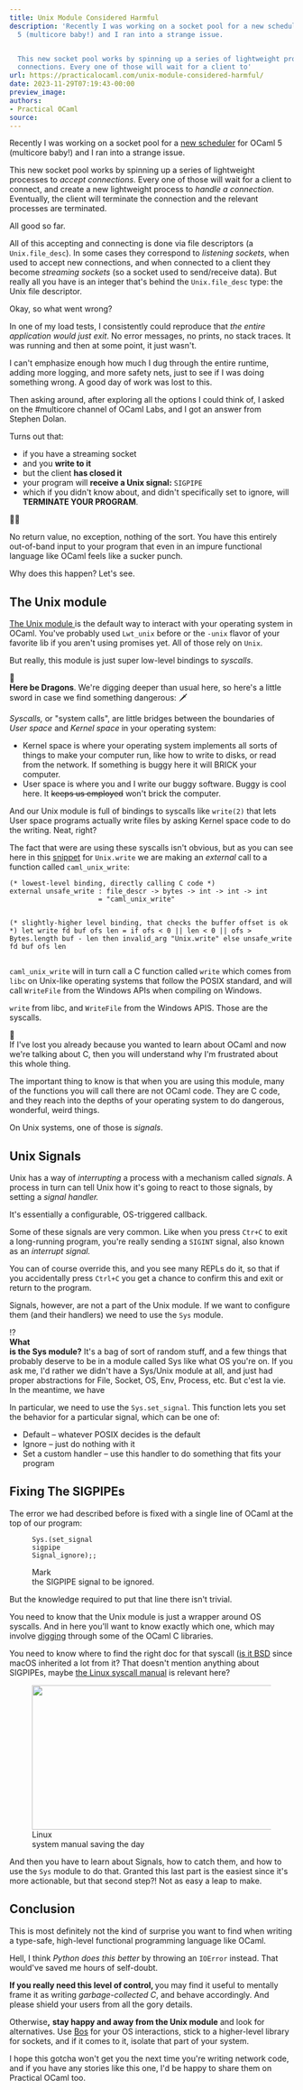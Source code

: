 ```yaml
---
title: Unix Module Considered Harmful
description: 'Recently I was working on a socket pool for a new scheduler for OCaml
  5 (multicore baby!) and I ran into a strange issue.


  This new socket pool works by spinning up a series of lightweight processes to accept
  connections. Every one of those will wait for a client to'
url: https://practicalocaml.com/unix-module-considered-harmful/
date: 2023-11-29T07:19:43-00:00
preview_image:
authors:
- Practical OCaml
source:
---
```


<p>Recently I was working on a socket pool for a <a href="https://github.com/leostera/riot?ref=practicalocaml.com">new scheduler</a> for OCaml 5 (multicore baby!) and I ran into a strange issue.</p><p>This new socket pool works by spinning up a series of lightweight processes to <em>accept connections</em>. Every one of those will wait for a client to connect, and create a new lightweight process to <em>handle a connection</em>. Eventually, the client will terminate the connection and the relevant processes are terminated.</p><p>All good so far.</p><p>All of this accepting and connecting is done via file descriptors (a <code>Unix.file_desc</code>). In some cases they correspond to <em>listening sockets</em>, when used to accept new connections, and when connected to a client they become <em>streaming sockets</em> (so a socket used to send/receive data). But really all you have is an integer that's behind the <code>Unix.file_desc</code> type: the Unix file descriptor.</p><p>Okay, so what went wrong?</p><p>In one of my load tests, I consistently could reproduce that <em>the entire application would just exit</em>. No error messages, no prints, no stack traces. It was running and then at some point, it just wasn't.</p><p>I can't emphasize enough how much I dug through the entire runtime, adding more logging, and more safety nets, just to see if I was doing something wrong. A good day of work was lost to this.</p><p>Then asking around, after exploring all the options I could think of, I asked on the #multicore channel of OCaml Labs, and I got an answer from Stephen Dolan.</p><p>Turns out that:</p><ul><li>if you have a streaming socket</li><li>and you <strong>write to it</strong></li><li>but the client <strong>has closed it</strong></li><li>your program will <strong>receive a Unix signal:</strong> <code>SIGPIPE</code> </li><li>which if you didn't know about, and didn't specifically set to ignore, will <strong>TERMINATE YOUR PROGRAM</strong>.</li></ul><p>🤦‍♂️</p><p>No return value, no exception, nothing of the sort. You have this entirely out-of-band input to your program that even in an impure functional language like OCaml feels like a sucker punch.</p><p>Why does this happen? Let's see.</p><h2>The Unix module</h2><p><a href="https://v2.ocaml.org/api/Unix.html?ref=practicalocaml.com" rel="noreferrer">The Unix module </a>is the default way to interact with your operating system in OCaml. You've probably used <code>Lwt_unix</code> before or the <code>-unix</code> flavor of your favorite lib if you aren't using promises yet. All of those rely on <code>Unix</code>.</p><p>But really, this module is just super low-level bindings to <em>syscalls</em>. </p><div class="kg-card kg-callout-card kg-callout-card-red"><div class="kg-callout-emoji">🐉</div><div class="kg-callout-text"><b><strong style="white-space: pre-wrap;">Here be Dragons</strong></b>. We're digging deeper than usual here, so here's a little sword in case we find something dangerous: 🗡️</div></div><p><em>Syscalls,</em> or "system calls", are little bridges between the boundaries of <em>User space </em>and <em>Kernel space</em> in your operating system:</p><ul><li>Kernel space is where your operating system implements all sorts of things to make your computer run, like how to write to disks, or read from the network. If something is buggy here it will BRICK your computer.</li><li>User space is where you and I write our buggy software. Buggy is cool here. It <s>keeps us employed</s> won't brick the computer.</li></ul><p>And our Unix module is full of bindings to syscalls like <code>write(2)</code> that lets User space programs actually write files by asking Kernel space code to do the writing. Neat, right?</p><p>The fact that were are using these syscalls isn't obvious, but as you can see here in this <a href="https://github.com/ocaml/ocaml/blob/trunk/otherlibs/unix/unix_unix.ml?ref=practicalocaml.com#L264-L283">snippet</a> for <code>Unix.write</code> we are making an <em>external</em> call to a function called <code>caml_unix_write</code>:</p><pre><code class="language-ocaml">(* lowest-level binding, directly calling C code *)
external unsafe_write : file_descr -&gt; bytes -&gt; int -&gt; int -&gt; int
                      = "caml_unix_write"

(* slightly-higher level binding, that checks the buffer offset is ok *)
let write fd buf ofs len =
  if ofs &lt; 0 || len &lt; 0 || ofs &gt; Bytes.length buf - len
  then invalid_arg "Unix.write"
  else unsafe_write fd buf ofs len</code></pre><p><code>caml_unix_write</code> will in turn call a C function called <code>write</code> which comes from <code>libc</code> on Unix-like operating systems that follow the POSIX standard, and will call <code>WriteFile</code> from the Windows APIs when compiling on Windows.</p><p><code>write</code> from libc, and <code>WriteFile</code> from the Windows APIS. Those are the syscalls.</p><div class="kg-card kg-callout-card kg-callout-card-purple"><div class="kg-callout-emoji">🙈</div><div class="kg-callout-text">If I've lost you already because you wanted to learn about OCaml and now we're talking about C, then you will understand why I'm frustrated about this whole thing.</div></div><p>The important thing to know is that when you are using this module, many of the functions you will call there are not OCaml code. They are C code, and they reach into the depths of your operating system to do dangerous, wonderful, weird things.</p><p>On Unix systems, one of those is<em> signals</em>.</p><h2>Unix Signals</h2><p>Unix has a way of <em>interrupting</em> a process with a mechanism called <em>signals</em>. A process in turn can tell Unix how it's going to react to those signals, by setting a <em>signal handler.</em></p><p>It's essentially a configurable, OS-triggered callback.</p><p>Some of these signals are very common. Like when you press <code>Ctr+C</code> to exit a long-running program, you're really sending a <code>SIGINT</code> signal, also known as an<em> interrupt signal.</em></p><p>You can of course override this, and you see many REPLs do it, so that if you accidentally press <code>Ctrl+C</code> you get a chance to confirm this and exit or return to the program.</p><p>Signals, however, are not a part of the Unix module. If we want to configure them (and their handlers) we need to use the <code>Sys</code> module.</p><div class="kg-card kg-callout-card kg-callout-card-yellow"><div class="kg-callout-emoji">⁉️</div><div class="kg-callout-text"><b><strong style="white-space: pre-wrap;">What is the Sys module?</strong></b> It's a bag of sort of random stuff, and a few things that probably deserve to be in a module called Sys like what OS you're on. If you ask me, I'd rather we didn't have a Sys/Unix module at all, and just had proper abstractions for File, Socket, OS, Env, Process, etc. But c'est la vie. In the meantime, we have </div></div><p>In particular, we need to use the <code>Sys.set_signal</code>. This function lets you set the behavior for a particular signal, which can be one of:</p><ul><li>Default – whatever POSIX decides is the default</li><li>Ignore – just do nothing with it</li><li>Set a custom handler – use this handler to do something that fits your program</li></ul><h2>Fixing The SIGPIPEs</h2><p>The error we had described before is fixed with a single line of OCaml at the top of our program:</p><figure class="kg-card kg-code-card"><pre><code class="language-ocaml">Sys.(set_signal sigpipe Signal_ignore);;</code></pre><figcaption><p dir="ltr"><span style="white-space: pre-wrap;">Mark the SIGPIPE signal to be ignored.</span></p></figcaption></figure><p>But the knowledge required to put that line there isn't trivial.</p><p>You need to know that the Unix module is just a wrapper around OS syscalls. And in here you'll want to know exactly which one, which may involve <a href="https://github.com/ocaml/ocaml/blob/20336d050ca9787c347f78608ed4decf3b5a21d9/otherlibs/unix/write_unix.c?ref=practicalocaml.com#L31-L56">digging</a> through some of the OCaml C libraries.</p><p>You need to know where to find the right doc for that syscall (<a href="https://man.openbsd.org/write.2?ref=practicalocaml.com">is it BSD</a> since macOS inherited a lot from it? That doesn't mention anything about SIGPIPEs, maybe <a href="https://www.man7.org/linux/man-pages/man2/write.2.html?ref=practicalocaml.com">the Linux syscall manual</a> is relevant here?</p><figure class="kg-card kg-image-card kg-card-hascaption"><img src="https://practicalocaml.com/content/images/2023/11/Screenshot-2023-11-29-at-07.30.12.png" class="kg-image" alt="" loading="lazy" width="1378" height="256" srcset="https://practicalocaml.com/content/images/size/w600/2023/11/Screenshot-2023-11-29-at-07.30.12.png 600w, https://practicalocaml.com/content/images/size/w1000/2023/11/Screenshot-2023-11-29-at-07.30.12.png 1000w, https://practicalocaml.com/content/images/2023/11/Screenshot-2023-11-29-at-07.30.12.png 1378w" sizes="(min-width: 720px) 720px"><figcaption><span style="white-space: pre-wrap;">Linux system manual saving the day</span></figcaption></figure><p>And then you have to learn about Signals, how to catch them, and how to use the <code>Sys</code> module to do that. Granted this last part is the easiest since it's more actionable, but that second step?! Not as easy a leap to make.</p><h2>Conclusion</h2><p>This is most definitely not the kind of surprise you want to find when writing a type-safe, high-level functional programming language like OCaml.</p><p>Hell, I think <em>Python does this better</em> by throwing an <code>IOError</code> instead. That would've saved me hours of self-doubt.</p><p><strong>If you really need this level of control, </strong>you may find it useful to mentally frame it as writing <em>garbage-collected C</em>, and behave accordingly. And please shield your users from all the gory details.</p><p>Otherwise<strong>,</strong> <strong>stay happy and away from the Unix module</strong> and look for alternatives. Use <a href="https://ocaml.org/p/bos/latest?ref=practicalocaml.com">Bos</a> for your OS interactions, stick to a higher-level library for sockets, and if it comes to it, isolate that part of your system.</p><p>I hope this gotcha won't get you the next time you're writing network code, and if you have any stories like this one, I'd be happy to share them on Practical OCaml too.</p>
